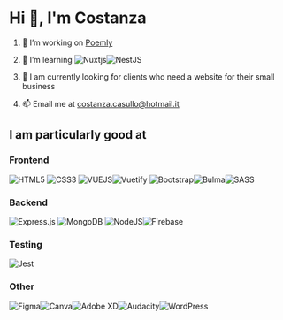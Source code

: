 # Hi 👋, I'm Costanza

1. 🔭 I’m working on [Poemly](https://github.com/costikid/poemly)

2. 🌱 I’m learning ![Nuxtjs](https://img.shields.io/badge/Nuxt-002E3B?style=for-the-badge&logo=nuxtdotjs&logoColor=#00DC82)![NestJS](https://img.shields.io/badge/nestjs-%23E0234E.svg?style=for-the-badge&logo=nestjs&logoColor=white)

3. 💬 I am currently looking for clients who need a website for their small business

4. 📫 Email me at costanza.casullo@hotmail.it

## I am particularly good at

### Frontend

![HTML5](https://img.shields.io/badge/html5-%23E34F26.svg?style=for-the-badge&logo=html5&logoColor=white) ![CSS3](https://img.shields.io/badge/css3-%231572B6.svg?style=for-the-badge&logo=css3&logoColor=white) ![VUEJS](https://img.shields.io/badge/Vue.js-35495E?style=for-the-badge&logo=vuedotjs&logoColor=4FC08D)![Vuetify](https://img.shields.io/badge/Vuetify-1867C0?style=for-the-badge&logo=vuetify&logoColor=AEDDFF)
![Bootstrap](https://img.shields.io/badge/bootstrap-%238511FA.svg?style=for-the-badge&logo=bootstrap&logoColor=white)![Bulma](https://img.shields.io/badge/bulma-00D0B1?style=for-the-badge&logo=bulma&logoColor=white)![SASS](https://img.shields.io/badge/SASS-hotpink.svg?style=for-the-badge&logo=SASS&logoColor=white)

### Backend

![Express.js](https://img.shields.io/badge/express.js-%23404d59.svg?style=for-the-badge&logo=express&logoColor=%2361DAFB) ![MongoDB](https://img.shields.io/badge/MongoDB-%234ea94b.svg?style=for-the-badge&logo=mongodb&logoColor=white) ![NodeJS](https://img.shields.io/badge/node.js-6DA55F?style=for-the-badge&logo=node.js&logoColor=white)![Firebase](https://img.shields.io/badge/firebase-a08021?style=for-the-badge&logo=firebase&logoColor=ffcd34)

### Testing

![Jest](https://img.shields.io/badge/-jest-%23C21325?style=for-the-badge&logo=jest&logoColor=white)

### Other

![Figma](https://img.shields.io/badge/figma-%23F24E1E.svg?style=for-the-badge&logo=figma&logoColor=white)![Canva](https://img.shields.io/badge/Canva-%2300C4CC.svg?style=for-the-badge&logo=Canva&logoColor=white)![Adobe XD](https://img.shields.io/badge/Adobe%20XD-470137?style=for-the-badge&logo=Adobe%20XD&logoColor=#FF61F6)![Audacity](https://img.shields.io/badge/Audacity-0000CC?style=for-the-badge&logo=audacity&logoColor=white)![WordPress](https://img.shields.io/badge/WordPress-%23117AC9.svg?style=for-the-badge&logo=WordPress&logoColor=white)

